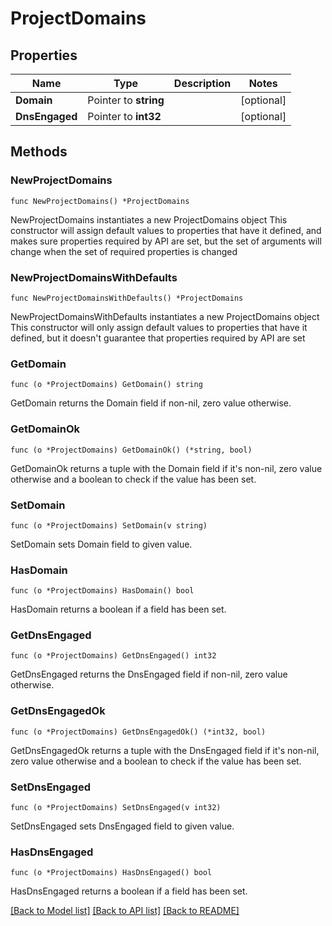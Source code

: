 # ProjectDomains

## Properties

Name | Type | Description | Notes
------------ | ------------- | ------------- | -------------
**Domain** | Pointer to **string** |  | [optional] 
**DnsEngaged** | Pointer to **int32** |  | [optional] 

## Methods

### NewProjectDomains

`func NewProjectDomains() *ProjectDomains`

NewProjectDomains instantiates a new ProjectDomains object
This constructor will assign default values to properties that have it defined,
and makes sure properties required by API are set, but the set of arguments
will change when the set of required properties is changed

### NewProjectDomainsWithDefaults

`func NewProjectDomainsWithDefaults() *ProjectDomains`

NewProjectDomainsWithDefaults instantiates a new ProjectDomains object
This constructor will only assign default values to properties that have it defined,
but it doesn't guarantee that properties required by API are set

### GetDomain

`func (o *ProjectDomains) GetDomain() string`

GetDomain returns the Domain field if non-nil, zero value otherwise.

### GetDomainOk

`func (o *ProjectDomains) GetDomainOk() (*string, bool)`

GetDomainOk returns a tuple with the Domain field if it's non-nil, zero value otherwise
and a boolean to check if the value has been set.

### SetDomain

`func (o *ProjectDomains) SetDomain(v string)`

SetDomain sets Domain field to given value.

### HasDomain

`func (o *ProjectDomains) HasDomain() bool`

HasDomain returns a boolean if a field has been set.

### GetDnsEngaged

`func (o *ProjectDomains) GetDnsEngaged() int32`

GetDnsEngaged returns the DnsEngaged field if non-nil, zero value otherwise.

### GetDnsEngagedOk

`func (o *ProjectDomains) GetDnsEngagedOk() (*int32, bool)`

GetDnsEngagedOk returns a tuple with the DnsEngaged field if it's non-nil, zero value otherwise
and a boolean to check if the value has been set.

### SetDnsEngaged

`func (o *ProjectDomains) SetDnsEngaged(v int32)`

SetDnsEngaged sets DnsEngaged field to given value.

### HasDnsEngaged

`func (o *ProjectDomains) HasDnsEngaged() bool`

HasDnsEngaged returns a boolean if a field has been set.


[[Back to Model list]](../README.md#documentation-for-models) [[Back to API list]](../README.md#documentation-for-api-endpoints) [[Back to README]](../README.md)


